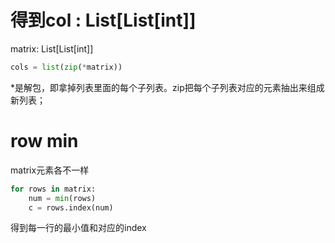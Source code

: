 # 得到col : List[List[int]]
matrix: List[List[int]]
```python
cols = list(zip(*matrix))
```
\*是解包，即拿掉列表里面的每个子列表。zip把每个子列表对应的元素抽出来组成新列表；

# row min
matrix元素各不一样
```python
for rows in matrix:
    num = min(rows)
    c = rows.index(num)
```
得到每一行的最小值和对应的index
